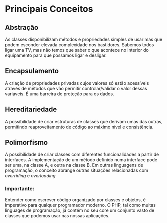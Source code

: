 # Principais Conceitos

## Abstração

As classes disponibilizam métodos e propriedades simples de usar mas que podem esconder elevada complexidade nos bastidores. Sabemos todos ligar uma TV, mas não temos que saber o que acontece no interior do equipamento para que possamos ligar e desligar.

## Encapsulamento

A criação de propriedades privadas cujos valores só estão acessíveis através de métodos que vão permitir controlar/validar o valor dessas variáveis. É uma barreira de proteção para os dados.

## Hereditariedade

A possibilidade de criar estruturas de classes que derivam umas das outras, permitindo reaproveitamento de código ao máximo nível e consistência.

## Polimorfismo

A possibilidade de criar classes com diferentes funcionalidades a partir de interfaces. A implementação de um método definido numa interface pode ser uma, na classe A, e outra na classe B. Em outras linguagens de programação, o conceito abrange outras situações relacionadas com _overriding_ e _overloading_

### Importante:

Entender como escrever código organizado por classes e objetos, é imperativo para qualquer programador moderno. O PHP, tal como muitas linguages de programação, já contém no seu core um conjunto vasto de classes que podemos usar nas nossas aplicações.
